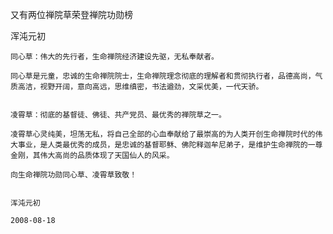又有两位禅院草荣登禅院功勋榜

浑沌元初


    同心草：伟大的先行者，生命禅院经济建设先驱，无私奉献者。

    同心草是元童，忠诚的生命禅院院士，生命禅院理念彻底的理解者和贯彻执行者，品德高尚，气质高洁，视野开阔，意向高远，思维缜密，书法遒劲，文采优美，一代天骄。


    凌霄草：彻底的基督徒、佛徒、共产党员、最优秀的禅院草之一。

    凌霄草心灵纯美，坦荡无私，将自己全部的心血奉献给了最崇高的为人类开创生命禅院时代的伟大事业，是人类最优秀的成员，是忠诚的基督耶稣、佛陀释迦牟尼弟子，是维护生命禅院的一尊金刚，其伟大高尚的品质体现了天国仙人的风采。

    向生命禅院功勋同心草、凌霄草致敬！


    浑沌元初

    2008-08-18



